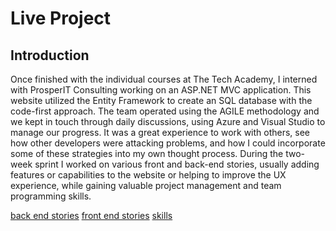 # Live Project

## Introduction
Once finished with the individual courses at The Tech Academy, I interned with ProsperIT Consulting working on an ASP.NET MVC application.  This website utilized the Entity Framework to create an SQL database with the code-first approach.  The team operated using the AGILE methodology and we kept in touch through daily discussions, using Azure and Visual Studio to manage our progress.  It was a great experience to work with others, see how other developers were attacking problems, and how I could incorporate some of these strategies into my own thought process.  During the two-week sprint I worked on various front and back-end stories, usually adding features or capabilities to the website or helping to improve the UX experience, while gaining valuable project management and team programming skills.  

[back end stories](#back-end-stories) 
[front end stories](#front-end-stories) 
[skills](#other-skills-learned)
  
